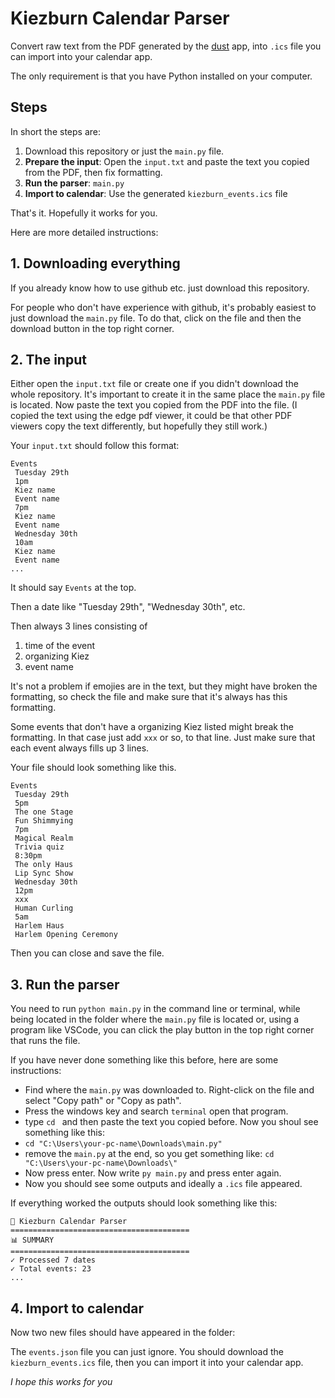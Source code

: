 # Kiezburn Calendar Parser

Convert raw text from the PDF generated by the [dust](https://dust.events/dust) app, into `.ics` file you can import into your calendar app.

The only requirement is that you have Python installed on your computer.

## Steps

In short the steps are:

1. Download this repository or just the `main.py` file.
2. **Prepare the input**: Open the `input.txt` and paste the text you copied from the PDF, then fix formatting.
3. **Run the parser**: `main.py`
4. **Import to calendar**: Use the generated `kiezburn_events.ics` file

That's it. Hopefully it works for you.

Here are more detailed instructions:

## 1. Downloading everything

If you already know how to use github etc. just download this repository.

For people who don't have experience with github, it's probably easiest to just download the `main.py` file. To do that, click on the file and then the download button in the top right corner.

## 2. The input


Either open the `input.txt` file or create one if you didn't download the whole repository. It's important to create it in the same place the `main.py` file is located. Now paste the text you copied from the PDF into the file.
(I copied the text using the edge pdf viewer, it could be that other PDF viewers copy the text differently, but hopefully they still work.)

Your `input.txt` should follow this format:

```
Events
 Tuesday 29th
 1pm
 Kiez name
 Event name
 7pm
 Kiez name
 Event name
 Wednesday 30th
 10am
 Kiez name
 Event name
...
```

It should say `Events` at the top.

Then a date like "Tuesday 29th", "Wednesday 30th", etc.

Then always 3 lines consisting of
1. time of the event
2. organizing Kiez
3. event name


It's not a problem if emojies are in the text, but they might have broken the formatting, so check the file and make sure that it's always has this formatting.

Some events that don't have a organizing Kiez listed might break the formatting. In that case just add `xxx` or so, to that line. Just make sure that each event always fills up 3 lines.


Your file should look something like this.

```
Events
 Tuesday 29th
 5pm
 The one Stage
 Fun Shimmying
 7pm
 Magical Realm
 Trivia quiz
 8:30pm
 The only Haus
 Lip Sync Show
 Wednesday 30th
 12pm
 xxx
 Human Curling
 5am
 Harlem Haus
 Harlem Opening Ceremony
```


Then you can close and save the file.

## 3. Run the parser

You need to run `python main.py` in the command line or terminal, while being located in the folder where the `main.py` file is located or, using a program like VSCode, you can click the play button in the top right corner that runs the file.

If you have never done something like this before, here are some instructions:
- Find where the `main.py` was downloaded to. Right-click on the file and select "Copy path" or "Copy as path".
- Press the windows key and search `terminal` open that program.
- type `cd ` and then paste the text you copied before. Now you shoul see something like this:
- `cd "C:\Users\your-pc-name\Downloads\main.py"`
- remove the `main.py` at the end, so you get something like: `cd "C:\Users\your-pc-name\Downloads\"`
- Now press enter. Now write `py main.py` and press enter again.
- Now you should see some outputs and ideally a `.ics` file appeared.


If everything worked the outputs should look something like this:

```
🎪 Kiezburn Calendar Parser
========================================
📊 SUMMARY
========================================
✓ Processed 7 dates
✓ Total events: 23
...
```

## 4. Import to calendar

Now two new files should have appeared in the folder:

The `events.json` file you can just ignore. You should download the `kiezburn_events.ics` file, then you can import it into your calendar app.


*I hope this works for you*
